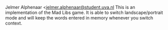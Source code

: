 Jelmer Alphenaar <jelmer.alphenaar@student.uva.nl
This is an implementation of the Mad Libs game. It is able to switch landscape/portrait mode and will keep the words entered in memory whenever you switch context.
